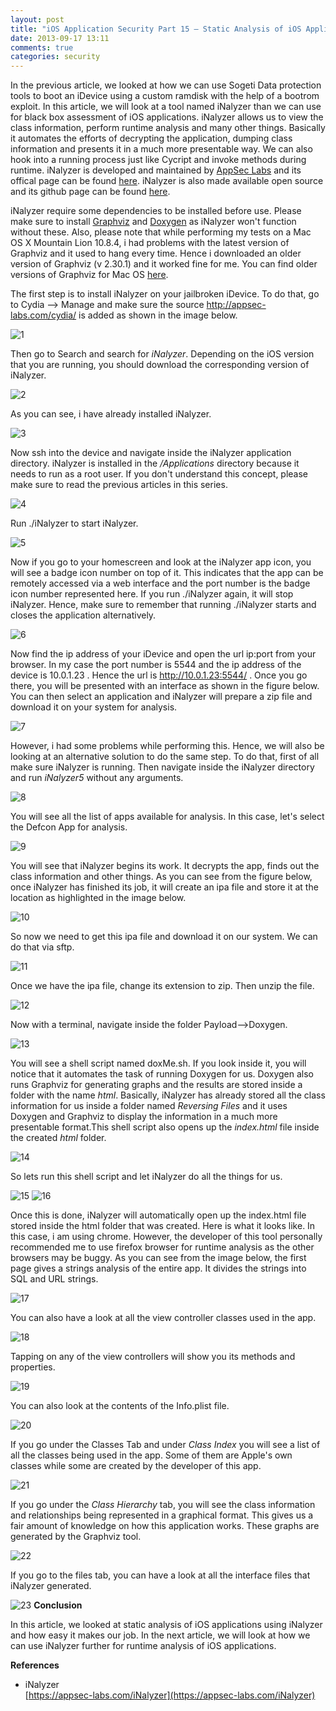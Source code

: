 ```yaml
---
layout: post
title: "iOS Application Security Part 15 – Static Analysis of iOS Applications using iNalyzer"
date: 2013-09-17 13:11
comments: true
categories: security
---
```


In the previous article, we looked at how we can use Sogeti Data protection tools to boot an iDevice using a custom ramdisk with the help of a bootrom exploit. In this article, we will look at a tool named iNalyzer than we can use for black box assessment of iOS applications. iNalyzer allows us to view the class information, perform runtime analysis and many other things. Basically it automates the efforts of decrypting the application, dumping class information and presents it in a much more presentable way. We can also hook into a running process just like Cycript and invoke methods during runtime. iNalyzer is developed and maintained by [AppSec Labs](https://appsec-labs.com) and its offical page can be found [here](https://appsec-labs.com/iNalyzer). iNalyzer is also made available open source and its github page can be found [here](https://github.com/appsec-labs/iNalyzer).

<!-- more -->

iNalyzer require some dependencies to be installed before use. Please make sure to install [Graphviz](http://www.graphviz.org/download..php) and [Doxygen](http://www.stack.nl/~dimitri/doxygen/download.html#srcbin) as iNalyzer won't function without these. Also, please note that while performing my tests on a Mac OS X Mountain Lion 10.8.4, i had problems with the latest version of Graphviz and it used to hang every time. Hence i downloaded an older version of Graphviz (v 2.30.1) and it worked fine for me. You can find older versions of Graphviz for Mac OS [here](http://www.graphviz.org/pub/graphviz/stable/macos/).

The first step is to install iNalyzer on your jailbroken iDevice. To do that, go to Cydia --> Manage and make sure the source http://appsec-labs.com/cydia/ is added as shown in the image below.

![1]({{site.baseurl}}/images/posts/ios15/1.PNG)

Then go to Search and search for _iNalyzer_. Depending on the iOS version that you are running, you should download the corresponding version of iNalyzer.

![2]({{site.baseurl}}/images/posts/ios15/2.PNG)

As you can see, i have already installed iNalyzer.

![3]({{site.baseurl}}/images/posts/ios15/3.PNG)

Now ssh into the device and navigate inside the iNalyzer application directory. iNalyzer is installed in the _/Applications_ directory because it needs to run as a root user. If you don't understand this concept, please make sure to read the previous articles in this series.

![4]({{site.baseurl}}/images/posts/ios15/4.png)

Run ./iNalyzer to start iNalyzer.

![5]({{site.baseurl}}/images/posts/ios15/5.png)

Now if you go to your homescreen and look at the iNalyzer app icon, you will see a badge icon number on top of it. This indicates that the app can be remotely accessed via a web interface and the port number is the badge icon number represented here. If you run ./iNalyzer again, it will stop iNalyzer. Hence, make sure to remember that running ./iNalyzer starts and closes the application alternatively.

![6]({{site.baseurl}}/images/posts/ios15/6.png)

Now find the ip address of your iDevice and open the url ip:port from your browser. In my case the port number is 5544 and the ip address of the device is 10.0.1.23 . Hence the url is http://10.0.1.23:5544/ . Once you go there, you will be presented with an interface as shown in the figure below. You can then select an application and iNalyzer will prepare a zip file and download it on your system for analysis.

![7]({{site.baseurl}}/images/posts/ios15/7.png)

However, i had some problems while performing this. Hence, we will also be looking at an alternative solution to do the same step. To do that, first of all make sure iNalyzer is running. Then navigate inside the iNalyzer directory and run _iNalyzer5_ without any arguments.

![8]({{site.baseurl}}/images/posts/ios15/8.png)

You will see all the list of apps available for analysis. In this case, let's select the Defcon App for analysis.

![9]({{site.baseurl}}/images/posts/ios15/9.png)

You will see that iNalyzer begins its work. It decrypts the app, finds out the class information and other things. As you can see from the figure below, once iNalyzer has finished its job, it will create an ipa file and store it at the location as highlighted in the image below.

![10]({{site.baseurl}}/images/posts/ios15/10.png)

So now we need to get this ipa file and download it on our system. We can do that via sftp.

![11]({{site.baseurl}}/images/posts/ios15/11.png)

Once we have the ipa file, change its extension to zip. Then unzip the file.

![12]({{site.baseurl}}/images/posts/ios15/12.png)

Now with a terminal, navigate inside the folder Payload-->Doxygen.

![13]({{site.baseurl}}/images/posts/ios15/13.png)

You will see a shell script named doxMe.sh. If you look inside it, you will notice that it automates the task of running Doxygen for us. Doxygen also runs Graphviz for generating graphs and the results are stored inside a folder with the name _html_. Basically, iNalyzer has already stored all the class information for us inside a folder named _Reversing Files_ and it uses Doxygen and Graphviz to display the information in a much more presentable format.This shell script also opens up the _index.html_ file inside the created _html_ folder.

![14]({{site.baseurl}}/images/posts/ios15/14.png)

So lets run this shell script and let iNalyzer do all the things for us.

![15]({{site.baseurl}}/images/posts/ios15/15.png) ![16]({{site.baseurl}}/images/posts/ios15/16.png)

Once this is done, iNalyzer will automatically open up the index.html file stored inside the html folder that was created. Here is what it looks like. In this case, i am using chrome. However, the developer of this tool personally recommended me to use firefox browser for runtime analysis as the other browsers may be buggy. As you can see from the image below, the first page gives a strings analysis of the entire app. It divides the strings into SQL and URL strings.

![17]({{site.baseurl}}/images/posts/ios15/17.png)

You can also have a look at all the view controller classes used in the app.

![18]({{site.baseurl}}/images/posts/ios15/18.png)

Tapping on any of the view controllers will show you its methods and properties.

![19]({{site.baseurl}}/images/posts/ios15/19.png)

You can also look at the contents of the Info.plist file.

![20]({{site.baseurl}}/images/posts/ios15/20.png)

If you go under the Classes Tab and under _Class Index_ you will see a list of all the classes being used in the app. Some of them are Apple's own classes while some are created by the developer of this app.

![21]({{site.baseurl}}/images/posts/ios15/21.png)

If you go under the _Class Hierarchy_ tab, you will see the class information and relationships being represented in a graphical format. This gives us a fair amount of knowledge on how this application works. These graphs are generated by the Graphviz tool.

![22]({{site.baseurl}}/images/posts/ios15/22.png)

If you go to the files tab, you can have a look at all the interface files that iNalyzer generated.

![23]({{site.baseurl}}/images/posts/ios15/23.png) **Conclusion**

In this article, we looked at static analysis of iOS applications using iNalyzer and how easy it makes our job. In the next article, we will look at how we can use iNalyzer further for runtime analysis of iOS applications.

**References**

*   iNalyzer  
    [https://appsec-labs.com/iNalyzer](https://appsec-labs.com/iNalyzer)